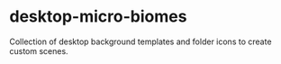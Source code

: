 # desktop-micro-biomes
Collection of desktop background templates and folder icons to create custom scenes.
